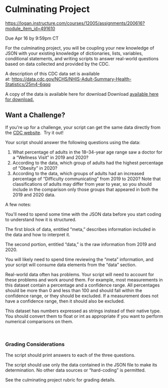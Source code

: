 # Culminating Project

https://logan.instructure.com/courses/12005/assignments/200616?module_item_id=491610

Due Apr 16 by 9:59pm CT

For the culminating project, you will be coupling your new knowledge of JSON with your existing knowledge of dictionaries, lists, variables, conditional statements, and writing scripts to answer real-world questions based on data collected and provided by the CDC.

A description of this CDC data set is available at: https://data.cdc.gov/NCHS/NHIS-Adult-Summary-Health-Statistics/25m4-6qqq

A copy of the data is available here for download Download [available here for download.](https://logan.instructure.com/courses/12005/files/2806311?wrap=1)

## Want a Challenge? 

If you're up for a challenge, your script can get the same data directly from the [CDC website](https://data.cdc.gov/api/views/25m4-6qqq/rows.json?accessType=DOWNLOAD).  Try it out! 


Your script should answer the following questions using the data:
1. What percentage of adults in the 18–34-year age range saw a doctor for a “Wellness Visit” in 2019 and 2020?
2. According to the data, which group of adults had the highest percentage of “Obesity” in 2020?
3. According to the data, which groups of adults had an increased percentage of “Difficulty communicating” from 2019 to 2020? Note that classifications of adults may differ from year to year, so you should include in the comparison only those groups that appeared in both the 2019 and 2020 data.

A few notes:

You'll need to spend some time with the JSON data before you start coding to understand how it is structured.

The first block of data, entitled “meta,” describes information included in the data and how to interpret it.

The second portion, entitled “data,” is the raw information from 2019 and 2020.

You will likely need to spend time reviewing the “meta” information, and your script will consume data elements from the “data” section.

Real-world data often has problems. Your script will need to account for these problems and work around them. For example, most measurements in this dataset contain a percentage and a confidence range. All percentages should be more than 0 and less than 100 and should fall within the confidence range, or they should be excluded. If a measurement does not have a confidence range, then it should also be excluded.

This dataset has numbers expressed as strings instead of their native type. You should convert them to float or int as appropriate if you want to perform numerical comparisons on them.

 

### Grading Considerations

The script should print answers to each of the three questions.

The script should use only the data contained in the JSON file to make its determination. No other data sources or “hard-coding” is permitted.

See the culminating project rubric for grading details.
